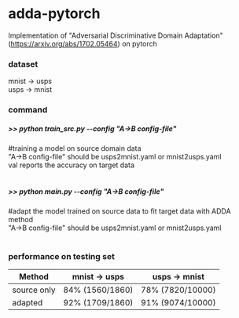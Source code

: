# adda-pytorch
Implementation of "Adversarial Discriminative Domain Adaptation"(https://arxiv.org/abs/1702.05464) on pytorch 


### dataset 
mnist -> usps</br>
usps -> mnist
</br>

### command
##### >> python train_src.py --config "A->B config-file"
#training a model on source domain data </br>
"A->B config-file" should be usps2mnist.yaml or mnist2usps.yaml</br>
val reports the accuracy on target data
</br></br>

##### >> python main.py --config "A->B config-file"
#adapt the model trained on source data to fit target data with ADDA method</br>
"A->B config-file" should be usps2mnist.yaml or mnist2usps.yaml
</br></br>


### performance on testing set
| Method       | mnist -> usps   | usps -> mnist | 
| ------------- |:-------------:|:-------------:| 
| source only      | 84% (1560/1860)| 78% (7820/10000)|
| adapted      | 92% (1709/1860)    |91% (9074/10000)|
